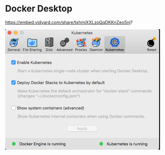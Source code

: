 # Docker Desktop

https://embed.vidyard.com/share/txhmiXXLzoQqDKKnZeo5nj?


![alt tag](./KUBE-DSKTP.png)

